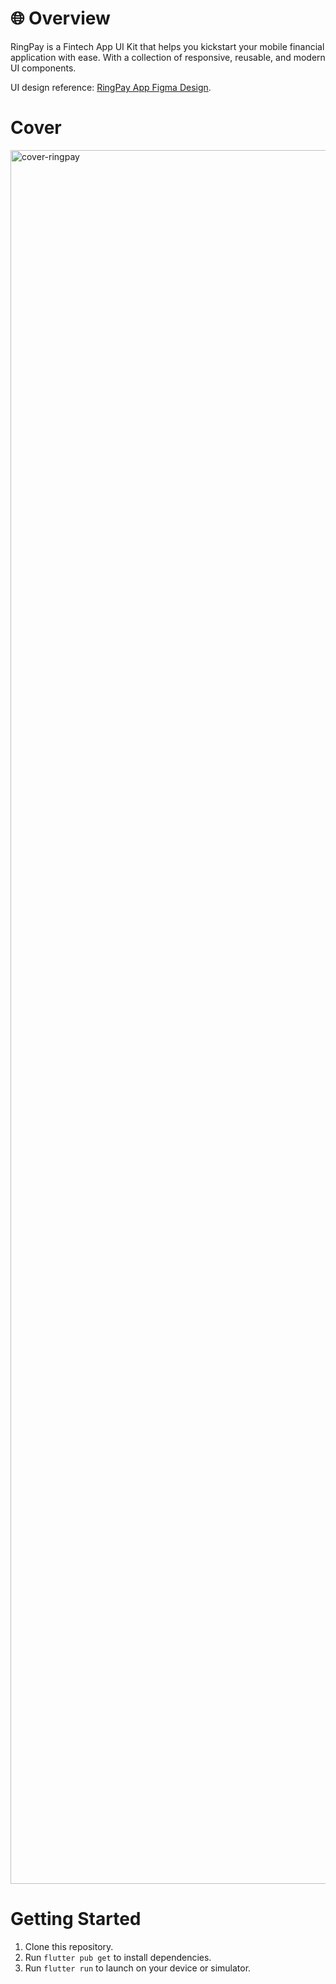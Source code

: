 # 🌐 Overview
 
RingPay is a Fintech App UI Kit that helps you kickstart your mobile financial application with ease. With a collection of responsive, reusable, and modern UI components.

UI design reference: [RingPay App Figma Design](https://www.figma.com/community/file/1352353981960707574).
<br>
# Cover
<img width="2774" alt="cover-ringpay" src="https://github.com/user-attachments/assets/c7d685b4-c739-402c-a4c8-a986b00a6e6c" />

# Getting Started
1. Clone this repository.
2. Run `flutter pub get` to install dependencies.
3. Run `flutter run` to launch on your device or simulator.
